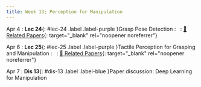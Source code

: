 ```yaml
---
title: Week 13; Perception for Manipulation
---
```


Apr 4
: **Lec 24**{: #lec-24 .label .label-purple }Grasp Pose Detection
: &nbsp;
  : [📃 Related Papers](/papers/#grasp-pose-detection){: target="_blank" rel="noopener noreferrer"}


Apr 6
: **Lec 25**{: #lec-25 .label .label-purple }Tactile Perception for Grasping and Manipulation
: &nbsp;
  : [📃 Related Papers](/papers/#tactile-perception-for-grasping-and-manipulation){: target="_blank" rel="noopener noreferrer"}

Apr 7
: **Dis 13**{: #dis-13 .label .label-blue }Paper discussion: Deep Learning for Manipulation

